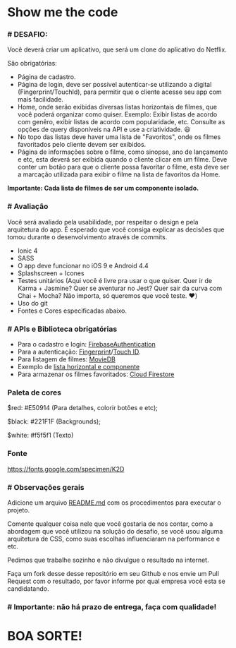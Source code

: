 # Show me the code

### # DESAFIO:

Você deverá criar um aplicativo, que será um clone do aplicativo do Netflix. 

São obrigatórias:
 * Página de cadastro.
 * Página de login, deve ser possivel autenticar-se utilizando a digital (Fingerprint/TouchId), para permitir que o cliente acesse seu app com mais facilidade.
 * Home, onde serão exibidas diversas listas horizontais de filmes, que você poderá organizar como quiser. 
    Exemplo: Exibir listas de acordo com genêro, exibir listas de acordo com popularidade, etc. Consulte as opções de query disponíveis na API e use a criatividade. :smiley:
 * No topo das listas deve haver uma lista de "Favoritos", onde os filmes favoritados pelo cliente devem ser exibidos.
 * Página de informações sobre o filme, como sinopse, ano de lançamento e etc, esta deverá ser exibida quando o cliente clicar em um filme. Deve conter um botão para que o cliente possa favoritar o filme, esta deve ser a marcação utilizada para exibir o filme na lista de favoritos da Home.
 
 **Importante: Cada lista de filmes de ser um componente isolado.**

### # Avaliação

Você será avaliado pela usabilidade, por respeitar o design e pela arquitetura do app. É esperado que você consiga explicar as decisões que tomou durante o desenvolvimento através de commits.

* Ionic 4
* SASS
* O app deve funcionar no iOS 9 e Android 4.4
* Splashscreen + Icones
* Testes unitários (Aqui você é livre pra usar o que quiser. Quer ir de Karma + Jasmine? Quer se aventurar no Jest? Quer sair da curva com Chai + Mocha? Não importa, só queremos que você teste. :heart:)
* Uso do git
* Fontes e Cores especificadas abaixo.

### # APIs e Biblioteca obrigatórias

* Para o cadastro e login: [FirebaseAuthentication](https://firebase.google.com/docs/auth/?hl=pt-br)
* Para a autenticação: [Fingerprint](https://ionicframework.com/docs/native/fingerprint-aio/)/[Touch ID](https://ionicframework.com/docs/native/touch-id/).
* Para listagem de filmes: [MovieDB](https://developers.themoviedb.org/3/getting-started/introduction)
* Exemplo de [lista horizontal e componente](https://www.imageupload.co.uk/images/2018/10/09/F28459C8-3212-472D-86D4-1616734C84AE.png)
* Para armazenar os filmes favoritados: [Cloud Firestore](https://firebase.google.com/docs/firestore/?hl=pt-br)

### Paleta de cores

$red: #E50914 (Para detalhes, colorir botões e etc);

$black: #221F1F (Backgrounds);

$white: #f5f5f1 (Texto)

### Fonte

https://fonts.google.com/specimen/K2D

### # Observações gerais

Adicione um arquivo [README.md](http://README.md) com os procedimentos para executar o projeto.

Comente qualquer coisa nele que você gostaria de nos contar, como a abordagem que você utilizou na solução do desafio, se você usou alguma arquitetura de CSS, como suas escolhas influenciaram na performance e etc.

Pedimos que trabalhe sozinho e não divulgue o resultado na internet.

Faça um fork desse desse repositório em seu Github e nos envie um Pull Request com o resultado, por favor informe por qual empresa você esta se candidatando.

### # Importante: não há prazo de entrega, faça com qualidade!

# BOA SORTE!
